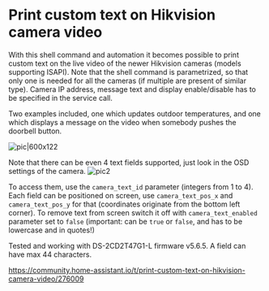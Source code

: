 # Print custom text on Hikvision camera video

With this shell command and automation it becomes possible to print custom text on the live video of the newer Hikvision cameras (models supporting ISAPI).
Note that the shell command is parametrized, so that only one is needed for all the cameras (if multiple are present of similar type). Camera IP address, message text and display enable/disable has to be specified in the service call.

Two examples included, one which updates outdoor temperatures, and one which displays a message on the video when somebody pushes the doorbell button.

![pic|600x122](https://community-assets.home-assistant.io/original/3X/4/3/43cecd69911e4619e2776ab45f0d3794e597ca55.png) 

Note that there can be even 4 text fields supported, just look in the OSD settings of the camera.
![pic2](https://community-assets.home-assistant.io/original/3X/3/0/30e23537e9d229b1e6d1d56bc243cfbd928f3366.png)

To access them, use the `camera_text_id` parameter (integers from 1 to 4). Each field can be positioned on screen, use `camera_text_pos_x` and `camera_text_pos_y` for that (coordinates originate from the bottom left corner). To remove text from screen switch it off with `camera_text_enabled` parameter set to `false` (important: can be `true` or `false`, and has to be lowercase and in quotes!)

Tested and working with DS-2CD2T47G1-L firmware v5.6.5. A field can have max 44 characters.

https://community.home-assistant.io/t/print-custom-text-on-hikvision-camera-video/276009
